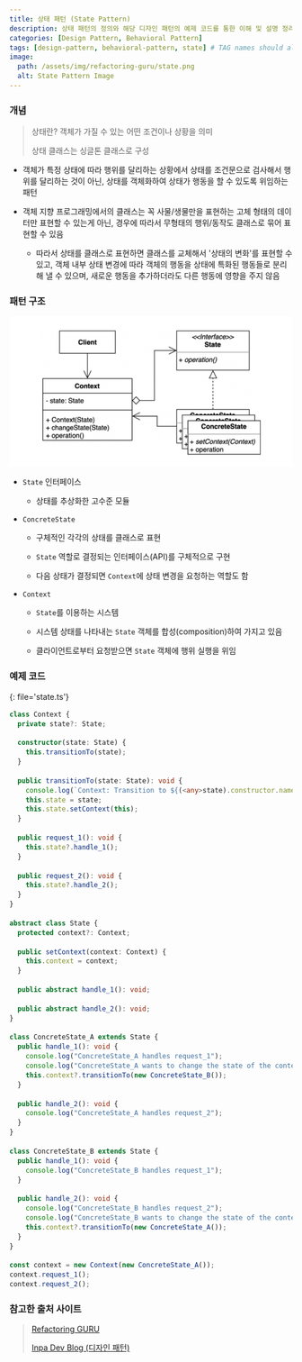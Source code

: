 ```yaml
---
title: 상태 패턴 (State Pattern)
description: 상태 패턴의 정의와 해당 디자인 패턴의 예제 코드를 통한 이해 및 설명 정리
categories: [Design Pattern, Behavioral Pattern]
tags: [design-pattern, behavioral-pattern, state] # TAG names should always be lowercase
image:
  path: /assets/img/refactoring-guru/state.png
  alt: State Pattern Image
---
```


### 개념

> 상태란? 객체가 가질 수 있는 어떤 조건이나 상황을 의미
>
> 상태 클래스는 싱글톤 클래스로 구성

- 객체가 특정 상태에 따라 행위를 달리하는 상황에서 상태를 조건문으로 검사해서 행위를 달리하는 것이 아닌, 상태를 객체화하여 상태가 행동을 할 수 있도록 위임하는 패턴

- 객체 지향 프로그래밍에서의 클래스는 꼭 사물/생물만을 표현하는 고체 형태의 데이터만 표현할 수 있는게 아닌, 경우에 따라서 무형태의 행위/동작도 클래스로 묶어 표현할 수 있음

  - 따라서 상태를 클래스로 표현하면 클래스를 교체해서 '상태의 변화'를 표현할 수 있고, 객체 내부 상태 변경에 따라 객체의 행동을 상태에 특화된 행동들로 분리해 낼 수 있으며, 새로운 행동을 추가하더라도 다른 행동에 영향을 주지 않음

### 패턴 구조

![state](/assets/img/structure/state.png)

- `State` 인터페이스

  - 상태를 추상화한 고수준 모듈

- `ConcreteState`

  - 구체적인 각각의 상태를 클래스로 표현

  - `State` 역할로 결정되는 인터페이스(API)를 구체적으로 구현

  - 다음 상태가 결정되면 `Context`에 상태 변경을 요청하는 역할도 함

- `Context`

  - `State`를 이용하는 시스템

  - 시스템 상태를 나타내는 `State` 객체를 합성(composition)하여 가지고 있음

  - 클라이언트로부터 요청받으면 `State` 객체에 행위 실행을 위임

### 예제 코드

{: file='state.ts'}

```ts
class Context {
  private state?: State;

  constructor(state: State) {
    this.transitionTo(state);
  }

  public transitionTo(state: State): void {
    console.log(`Context: Transition to ${(<any>state).constructor.name}`);
    this.state = state;
    this.state.setContext(this);
  }

  public request_1(): void {
    this.state?.handle_1();
  }

  public request_2(): void {
    this.state?.handle_2();
  }
}

abstract class State {
  protected context?: Context;

  public setContext(context: Context) {
    this.context = context;
  }

  public abstract handle_1(): void;

  public abstract handle_2(): void;
}

class ConcreteState_A extends State {
  public handle_1(): void {
    console.log("ConcreteState_A handles request_1");
    console.log("ConcreteState_A wants to change the state of the context");
    this.context?.transitionTo(new ConcreteState_B());
  }

  public handle_2(): void {
    console.log("ConcreteState_A handles request_2");
  }
}

class ConcreteState_B extends State {
  public handle_1(): void {
    console.log("ConcreteState_B handles request_1");
  }

  public handle_2(): void {
    console.log("ConcreteState_B handles request_2");
    console.log("ConcreteState_B wants to change the state of the context");
    this.context?.transitionTo(new ConcreteState_A());
  }
}

const context = new Context(new ConcreteState_A());
context.request_1();
context.request_2();
```

### 참고한 출처 사이트

> [Refactoring GURU](https://refactoring.guru/ko/design-patterns)
>
> [Inpa Dev Blog (디자인 패턴)](https://inpa.tistory.com/category/%EB%94%94%EC%9E%90%EC%9D%B8%20%ED%8C%A8%ED%84%B4)

